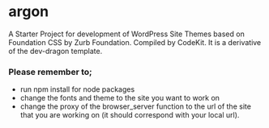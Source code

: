 # argon
A Starter Project for development of WordPress Site Themes based on Foundation CSS by Zurb Foundation. Compiled by CodeKit. It is a derivative of the dev-dragon template.

### Please remember to;
- run npm install for node packages
- change the fonts and theme to the site you want to work on
- change the proxy of the browser_server function to the url of the site that you are working on (it should correspond with your local url).
